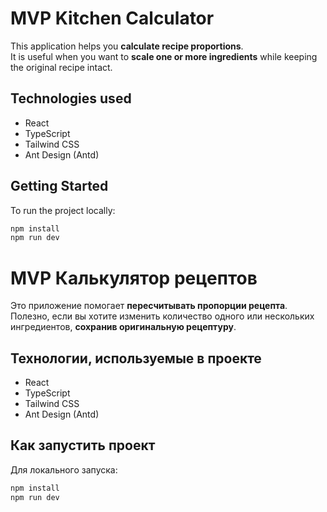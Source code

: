# MVP Kitchen Calculator

This application helps you **calculate recipe proportions**.  
It is useful when you want to **scale one or more ingredients** while keeping the original recipe intact.

## Technologies used

- React
- TypeScript
- Tailwind CSS
- Ant Design (Antd)

## Getting Started

To run the project locally:

```bash
npm install
npm run dev
```

# MVP Калькулятор рецептов

Это приложение помогает **пересчитывать пропорции рецепта**.  
Полезно, если вы хотите изменить количество одного или нескольких ингредиентов, **сохранив оригинальную рецептуру**.

## Технологии, используемые в проекте

- React  
- TypeScript  
- Tailwind CSS  
- Ant Design (Antd)

## Как запустить проект

Для локального запуска:

```bash
npm install
npm run dev

